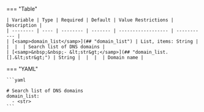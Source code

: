 <!--
  ~ Copyright (c) 2023 Arista Networks, Inc.
  ~ Use of this source code is governed by the Apache License 2.0
  ~ that can be found in the LICENSE file.
  -->
=== "Table"

    | Variable | Type | Required | Default | Value Restrictions | Description |
    | -------- | ---- | -------- | ------- | ------------------ | ----------- |
    | [<samp>domain_list</samp>](## "domain_list") | List, items: String |  |  |  | Search list of DNS domains |
    | [<samp>&nbsp;&nbsp;- &lt;str&gt;</samp>](## "domain_list.[].&lt;str&gt;") | String |  |  |  | Domain name |

=== "YAML"

    ```yaml

    # Search list of DNS domains
    domain_list:
      - <str>
    ```
